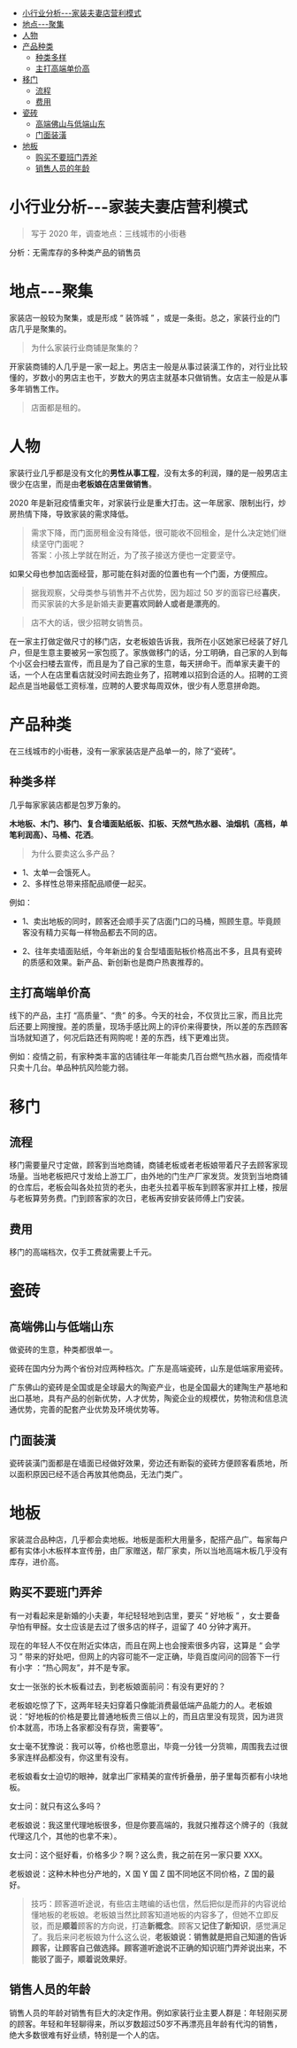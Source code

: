 <!-- TOC -->

- [小行业分析---家装夫妻店营利模式](#小行业分析---家装夫妻店营利模式)
- [地点---聚集](#地点---聚集)
- [人物](#人物)
- [产品种类](#产品种类)
  - [种类多样](#种类多样)
  - [主打高端单价高](#主打高端单价高)
- [移门](#移门)
  - [流程](#流程)
  - [费用](#费用)
- [瓷砖](#瓷砖)
  - [高端佛山与低端山东](#高端佛山与低端山东)
  - [门面装潢](#门面装潢)
- [地板](#地板)
  - [购买不要班门弄斧](#购买不要班门弄斧)
  - [销售人员的年龄](#销售人员的年龄)

<!-- /TOC -->

# 小行业分析---家装夫妻店营利模式

>写于 2020 年，调查地点：三线城市的小街巷

分析：无需库存的多种类产品的销售员

# 地点---聚集

家装店一般较为聚集，或是形成 “ 装饰城 ” ，或是一条街。总之，家装行业的门店几乎是聚集的。

>为什么家装行业商铺是聚集的？

开家装商铺的人几乎是一家一起上。男店主一般是从事过装潢工作的，对行业比较懂的，岁数小的男店主也干，岁数大的男店主就基本只做销售。女店主一般是从事多年销售工作。

>店面都是租的。



# 人物

家装行业几乎都是没有文化的**男性从事工程**，没有太多的利润，赚的是一般男店主很少在店里，而是由**老板娘在店里做销售**。

2020 年是新冠疫情重灾年，对家装行业是重大打击。这一年居家、限制出行，炒房热情下降，导致家装的需求降低。

>需求下降，而门面房租金没有降低，很可能收不回租金，是什么决定她们继续坚守门面呢？  
答案：小孩上学就在附近，为了孩子接送方便也一定要坚守。

如果父母也参加店面经营，那可能在斜对面的位置也有一个门面，方便照应。

>据我观察，父母类参与销售并不占优势，因为超过 50 岁的面容已经**喜庆**，而买家装的大多是新婚夫妻**更喜欢同龄人或者是漂亮的**。

>店不大的话，很少招聘女销售员。

在一家主打做定做尺寸的移门店，女老板娘告诉我，我所在小区她家已经装了好几户，但是生意主要被另一家包揽了。家族做移门的话，分工明确，自己家的人到每个小区会扫楼去宣传，而且是为了自己家的生意，每天拼命干。而单家夫妻干的话，一个人在店里看店就没时间去跑业务了，招聘难以招到合适的人。招聘的工资起点是当地最低工资标准，应聘的人要求每周双休，很少有人愿意拼命跑。

# 产品种类

在三线城市的小街巷，没有一家家装店是产品单一的，除了“瓷砖”。

## 种类多样

几乎每家家装店都是包罗万象的。

**木地板、木门、移门、复合墙面贴纸板、扣板、天然气热水器、油烟机（高档，单笔利润高）、马桶、花洒**。


>为什么要卖这么多产品？

- 1、太单一会饿死人。
- 2、多样性总带来搭配品顺便一起买。

例如：

- 1、卖出地板的同时，顾客还会顺手买了店面门口的马桶，照顾生意。毕竟顾客没有精力买每一样物品都去不同的店。

- 2、往年卖墙面贴纸，今年新出的复合型墙面贴板价格高出不多，且具有瓷砖的质感和效果。新产品、新创新也是商户热衷推荐的。

## 主打高端单价高
线下的产品，主打 “高质量”、“贵” 的多。今天的社会，不仅货比三家，而且比完后还要上网搜搜。差的质量，现场手感比网上的评价来得要快，所以差的东西顾客当场就知道了，何况后路还有网购呢！差的东西，线下更难出货。

例如：疫情之前，有家种类丰富的店铺往年一年能卖几百台燃气热水器，而疫情年只卖十几台。单品种抗风险能力弱。 

# 移门

## 流程

移门需要量尺寸定做，顾客到当地商铺，商铺老板或者老板娘带着尺子去顾客家现场量。当地老板把尺寸发给上游工厂，由外地的门生产厂家发货。发货到当地商铺的仓库后，老板会叫各处拉货的老头，由老头拉着平板车到顾客家并扛上楼，按层与老板算劳务费。门到顾客家的次日，老板再安排安装师傅上门安装。

## 费用

移门的高端档次，仅手工费就需要上千元。


# 瓷砖

## 高端佛山与低端山东

做瓷砖的生意，种类都很单一。

瓷砖在国内分为两个省份对应两种档次。广东是高端瓷砖，山东是低端家用瓷砖。

广东佛山的瓷砖是全国或是全球最大的陶瓷产业，也是全国最大的建陶生产基地和出口基地，具有产品的创新优势，人才优势，陶瓷企业的规模优，势物流和信息流通优势，完善的配套产业优势及环境优势等。


## 门面装潢

瓷砖装潢门面都是在墙面已经做好效果，旁边还有断裂的瓷砖方便顾客看质地，所以面积原因已经不适合再放其他商品，无法门类广。


# 地板

家装混合品种店，几乎都会卖地板。地板是面积大用量多，配搭产品广。每家每户都有实体小木板样本宣传册，由厂家赠送，帮厂家卖，所以当地高端木板几乎没有库存，进价高。

## 购买不要班门弄斧

有一对看起来是新婚的小夫妻，年纪轻轻地到店里，要买 “ 好地板 ” ，女士要备孕怕有甲醛。女士应该是去过了很多店的样子，逗留了 40 分钟才离开。

现在的年轻人不仅在附近实体店，而且在网上也会搜索很多内容，这算是 “ 会学习 ” 带来的好处吧，但网上的内容可能不一定正确，毕竟百度问问的回答下一行有小字 ：“热心网友”，并不是专家。

女士一张张的长木板看过去，到老板娘面前问：有没有更好的？

老板娘吃惊了下，这两年轻夫妇穿着只像能消费最低端产品能力的人。老板娘说：“好地板的价格是要比普通地板贵三倍以上的，而且店里没有现货，因为进货价本就高，市场上各家都没有存货，需要等”。

女士毫不犹豫说：我可以等，价格也愿意出，毕竟一分钱一分货嘛，周围我去过很多家连样品都没有，你这里有没有。

老板娘看女士迫切的眼神，就拿出厂家精美的宣传折叠册，册子里每页都有小块地板。

女士问：就只有这么多吗？

老板娘说：我这里代理地板很多，但是你要高端的，我就只推荐这个牌子的（我就代理这几个，其他的也拿不来）。

女士问：这个挺好看，价格多少？啊？这么贵，我之前在另一家只要 XXX。

老板娘说：这种木种也分产地的，X 国 Y 国 Z 国不同地区不同价格，Z 国的最好。

>技巧：顾客道听途说，有些店主瞎编的话也信，然后把似是而非的内容说给懂地板的老板娘。老板娘当然比顾客知道地板的内容多了，但她不立即反驳，而是**顺着**顾客的方向说，打造**新概念**。顾客又**记住了新知识**，感觉满足了。我后来问老板娘为什么这么说，**老板娘说：销售就是把自己知道的告诉顾客，让顾客自己做选择。顾客道听途说不正确的知识班门弄斧说出来，不能驳了面子，顺着说效果好**。


## 销售人员的年龄

销售人员的年龄对销售有巨大的决定作用。例如家装行业主要人群是：年轻刚买房的顾客。年轻和年轻聊得来，所以岁数超过50岁不再漂亮且年龄有代沟的销售，绝大多数很难有好业绩，特别是一个人的店。




